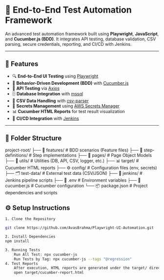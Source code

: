 # 🚀 End-to-End Test Automation Framework

An advanced test automation framework built using **Playwright**, **JavaScript**, and **Cucumber.js (BDD)**. It integrates API testing, database validation, CSV parsing, secure credentials, reporting, and CI/CD with Jenkins.

---

## 📌 Features

- 🔍 **End-to-End UI Testing** using [Playwright](https://playwright.dev/)
- 🧪 **Behavior-Driven Development (BDD)** with [Cucumber.js](https://github.com/cucumber/cucumber-js)
- 🔗 **API Testing** via [Axios](https://axios-http.com/)
- 🗄️ **Database Integration** with [mssql](https://www.npmjs.com/package/mssql)
- 📁 **CSV Data Handling** with [csv-parser](https://www.npmjs.com/package/csv-parser)
- 🔐 **Secrets Management** using [AWS Secrets Manager](https://docs.aws.amazon.com/secretsmanager/latest/userguide/intro.html)
- 📊 **Cucumber HTML Reports** for test result visualization
- 🔄 **CI/CD Integration** with [Jenkins](https://www.jenkins.io/)

---

## 📁 Folder Structure

project-root/
├── 🧪 features/           # BDD scenarios (Feature files)
├── 📜 step-definitions/   # Step implementations
├── 🎯 pages/              # Page Object Models
├── 🧰 utils/              # Utilities (DB, API, CSV, logger, etc.)
├── 📊 target/             # Cucumber HTML reports
├── ⚙️ config/             # Configuration files (env, secrets)
├── 🗂️ test-data/          # External test data (CSV/JSON)
├── 🚀 jenkins/            # Jenkins pipeline scripts
├── 🔐 .env                # Environment variables
├── 🥒 cucumber.js         # Cucumber configuration
└── 📦 package.json        # Project dependencies and scripts



## ⚙️ Setup Instructions

```bash
1. Clone the Repository

git clone https://github.com/AvasBrahma/Playwright-UI-Automation.git

2. Install Dependencies
npm install

3. Running Tests
    Run All Test: npx cucumber-js
    Run Tests by Tag: npx cucumber-js --tags "@regression"
4. Test Reports
    After execution, HTML reports are generated under the target/ directory.
    open target/cucumber-report.html
